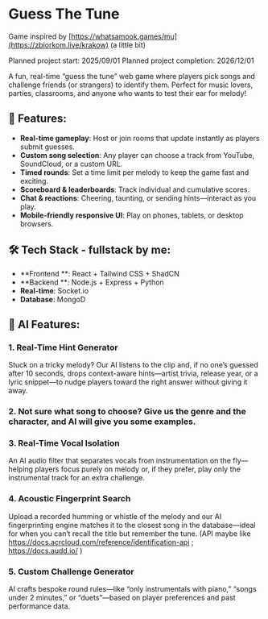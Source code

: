 # Guess The Tune

Game inspired by [https://whatsamook.games/mu](https://zbiorkom.live/krakow) (a little bit)

Planned project start: 2025/09/01
Planned project completion: 2026/12/01

A fun, real-time “guess the tune” web game where players pick songs and challenge friends (or strangers) to identify them. Perfect for music lovers, parties, classrooms, and anyone who wants to test their ear for melody!

## 🎵 Features:

- **Real-time gameplay**: Host or join rooms that update instantly as players submit guesses.
- **Custom song selection**: Any player can choose a track from YouTube, SoundCloud, or a custom URL.
- **Timed rounds**: Set a time limit per melody to keep the game fast and exciting.
- **Scoreboard & leaderboards**: Track individual and cumulative scores.  
- **Chat & reactions**: Cheering, taunting, or sending hints—interact as you play.
- **Mobile-friendly responsive UI**: Play on phones, tablets, or desktop browsers.

## 🛠️ Tech Stack - fullstack by me:

- **Frontend **: React + Tailwind CSS + ShadCN
- **Backend **: Node.js + Express + Python
- **Real-time**: Socket.io  
- **Database**: MongoD

## 🤖 AI Features:
### 1. Real-Time Hint Generator  
Stuck on a tricky melody? Our AI listens to the clip and, if no one’s guessed after 10 seconds, drops context-aware hints—artist trivia, release year, or a lyric snippet—to nudge players toward the right answer without giving it away.

### 2. Not sure what song to choose? Give us the genre and the character, and AI will give you some examples.

### 3. Real-Time Vocal Isolation  
An AI audio filter that separates vocals from instrumentation on the fly—helping players focus purely on melody or, if they prefer, play only the instrumental track for an extra challenge.

### 4. Acoustic Fingerprint Search
Upload a recorded humming or whistle of the melody and our AI fingerprinting engine matches it to the closest song in the database—ideal for when you can’t recall the title but remember the tune.
(API maybe like https://docs.acrcloud.com/reference/identification-api ;  https://docs.audd.io/ )

### 5. Custom Challenge Generator  
AI crafts bespoke round rules—like “only instrumentals with piano,” “songs under 2 minutes,” or “duets”—based on player preferences and past performance data.
